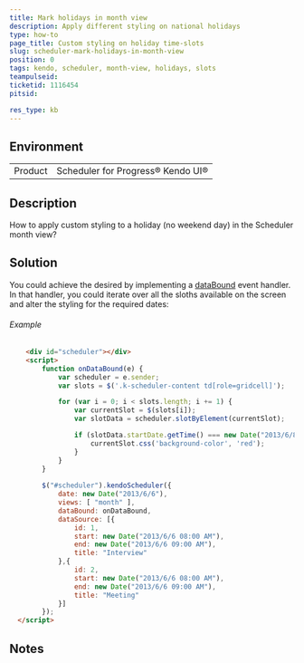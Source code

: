 ```yaml
---
title: Mark holidays in month view
description: Apply different styling on national holidays
type: how-to
page_title: Custom styling on holiday time-slots
slug: scheduler-mark-holidays-in-month-view
position: 0
tags: kendo, scheduler, month-view, holidays, slots
teampulseid:
ticketid: 1116454
pitsid:

res_type: kb
---
```


## Environment
<table>
 <tr>
  <td>Product</td>
  <td>Scheduler for Progress® Kendo UI®</td>
 </tr>
</table>


## Description
How to apply custom styling to a holiday (no weekend day) in the Scheduler month view?

## Solution
You could achieve the desired by implementing a [dataBound](http://docs.telerik.com/kendo-ui/api/javascript/ui/scheduler#events-dataBound) event handler. In that handler, you could iterate over all the sloths available on the screen and alter the styling for the required dates:  

###### Example

````html
	<div id="scheduler"></div>
	<script>
		function onDataBound(e) {
			var scheduler = e.sender;
			var slots = $('.k-scheduler-content td[role=gridcell]');

			for (var i = 0; i < slots.length; i += 1) {
				var currentSlot = $(slots[i]);
				var slotData = scheduler.slotByElement(currentSlot);

				if (slotData.startDate.getTime() === new Date("2013/6/8").getTime()) {
					currentSlot.css('background-color', 'red');
				}
			}
		}
	  
		$("#scheduler").kendoScheduler({
			date: new Date("2013/6/6"),
			views: [ "month" ],
			dataBound: onDataBound,
			dataSource: [{
				id: 1,
				start: new Date("2013/6/6 08:00 AM"),
				end: new Date("2013/6/6 09:00 AM"),
				title: "Interview"
			},{
				id: 2,
				start: new Date("2013/6/6 08:00 AM"),
				end: new Date("2013/6/6 09:00 AM"),
				title: "Meeting"
			}]
		});
  </script>
````

## Notes
